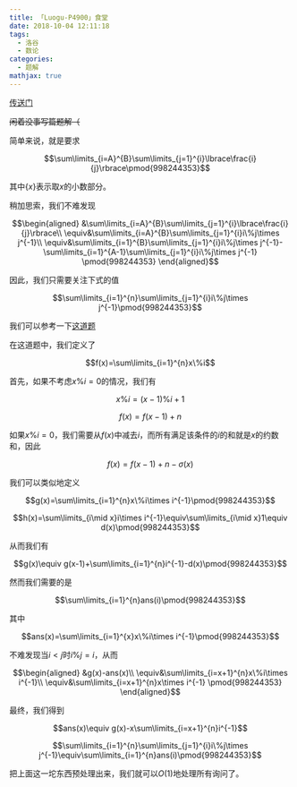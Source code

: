 ```yaml
---
title: 「Luogu-P4900」食堂
date: 2018-10-04 12:11:18
tags:
  - 洛谷
  - 数论
categories:
  - 题解
mathjax: true
---
```

[传送门](https://www.luogu.org/problemnew/show/P4900)

<!-- more -->

~~闲着没事写篇题解（~~

简单来说，就是要求

$$\sum\limits_{i=A}^{B}\sum\limits_{j=1}^{i}\lbrace\frac{i}{j}\rbrace\pmod{998244353}$$

其中$\lbrace x\rbrace$表示取$x$的小数部分。

稍加思索，我们不难发现

$$\begin{aligned}
&\sum\limits_{i=A}^{B}\sum\limits_{j=1}^{i}\lbrace\frac{i}{j}\rbrace\\
\equiv&\sum\limits_{i=A}^{B}\sum\limits_{j=1}^{i}i\%j\times j^{-1}\\
\equiv&\sum\limits_{i=1}^{B}\sum\limits_{j=1}^{i}i\%j\times j^{-1}-\sum\limits_{i=1}^{A-1}\sum\limits_{j=1}^{i}i\%j\times j^{-1}
\pmod{998244353}
\end{aligned}$$

因此，我们只需要关注下式的值

$$\sum\limits_{i=1}^{n}\sum\limits_{j=1}^{i}i\%j\times j^{-1}\pmod{998244353}$$

我们可以参考一下[这道题](https://www.luogu.org/problemnew/show/P3708)

在这道题中，我们定义了

$$f(x)=\sum\limits_{i=1}^{n}x\%i$$

首先，如果不考虑$x\%i=0$的情况，我们有

$$x\%i=(x-1)\%i+1$$

$$f(x)=f(x-1)+n$$

如果$x\%i=0$，我们需要从$f(x)$中减去$i$，而所有满足该条件的$i$的和就是$x$的约数和，因此

$$f(x)=f(x-1)+n-\sigma(x)$$

我们可以类似地定义

$$g(x)=\sum\limits_{i=1}^{n}x\%i\times i^{-1}\pmod{998244353}$$

$$h(x)=\sum\limits_{i\mid x}i\times i^{-1}\equiv\sum\limits_{i\mid x}1\equiv d(x)\pmod{998244353}$$

从而我们有

$$g(x)\equiv g(x-1)+\sum\limits_{i=1}^{n}i^{-1}-d(x)\pmod{998244353}$$

然而我们需要的是

$$\sum\limits_{i=1}^{n}ans(i)\pmod{998244353}$$

其中

$$ans(x)=\sum\limits_{i=1}^{x}x\%i\times i^{-1}\pmod{998244353}$$

不难发现当$i<j$时$i\%j=i$，从而

$$\begin{aligned}
&g(x)-ans(x)\\
\equiv&\sum\limits_{i=x+1}^{n}x\%i\times i^{-1}\\
\equiv&\sum\limits_{i=x+1}^{n}x\times i^{-1}
\pmod{998244353}
\end{aligned}$$

最终，我们得到

$$ans(x)\equiv g(x)-x\sum\limits_{i=x+1}^{n}i^{-1}$$

$$\sum\limits_{i=1}^{n}\sum\limits_{j=1}^{i}i\%j\times j^{-1}\equiv\sum\limits_{i=1}^{n}ans(i)\pmod{998244353}$$

把上面这一坨东西预处理出来，我们就可以$O(1)$地处理所有询问了。